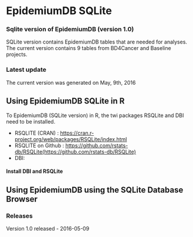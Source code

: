 # EpidemiumDB SQLite
### Sqlite version of EpidemiumDB (version 1.0)
SQLite version contains EpidemiumDB tables that are needed for analyses. The current version contains 9 tables from BD4Cancer and Baseline projects.
### Latest update 
The current version was generated on May, 9th, 2016

## Using EpidemiumDB SQLite in R
To EpidemiumDB (SQLite version) in R, the twi packages RSQLite and DBI need to be installed.
* RSQLITE (CRAN) : https://cran.r-project.org/web/packages/RSQLite/index.html
* RSQLITE on Github : https://github.com/rstats-db/RSQLite(https://github.com/rstats-db/RSQLite)
* DBI: 
#### Install DBI and RSQLite


## Using EpidemiumDB using the SQLite Database Browser



### Releases
Version 1.0 released - 2016-05-09

